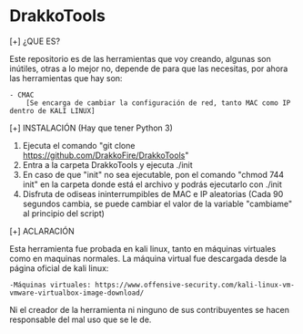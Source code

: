 # DrakkoTools
[+] ¿QUE ES?

Este repositorio es de las herramientas que voy creando, algunas son inútiles, otras a lo mejor no, depende de para que las necesitas, por ahora las herramientas que hay son:

	- CMAC
		[Se encarga de cambiar la configuración de red, tanto MAC como IP dentro de KALI LINUX]

[+] INSTALACIÓN (Hay que tener Python 3)

1) Ejecuta el comando "git clone https://github.com/DrakkoFire/DrakkoTools"
2) Entra a la carpeta DrakkoTools y ejecuta ./init
3) En caso de que "init" no sea ejecutable, pon el comando "chmod 744 init" en la carpeta donde está el archivo y podrás ejecutarlo con ./init
4) Disfruta de odiseas ininterrumpibles de MAC e IP aleatorias (Cada 90 segundos cambia, se puede cambiar el valor de la variable "cambiame" al principio del script)

[+] ACLARACIÓN

Esta herramienta fue probada en kali linux, tanto en máquinas virtuales como en maquinas normales.
La máquina virtual fue descargada desde la página oficial de kali linux: 

	-Máquinas virtuales: https://www.offensive-security.com/kali-linux-vm-vmware-virtualbox-image-download/

Ni el creador de la herramienta ni ninguno de sus contribuyentes se hacen responsable del mal uso que se le de.
